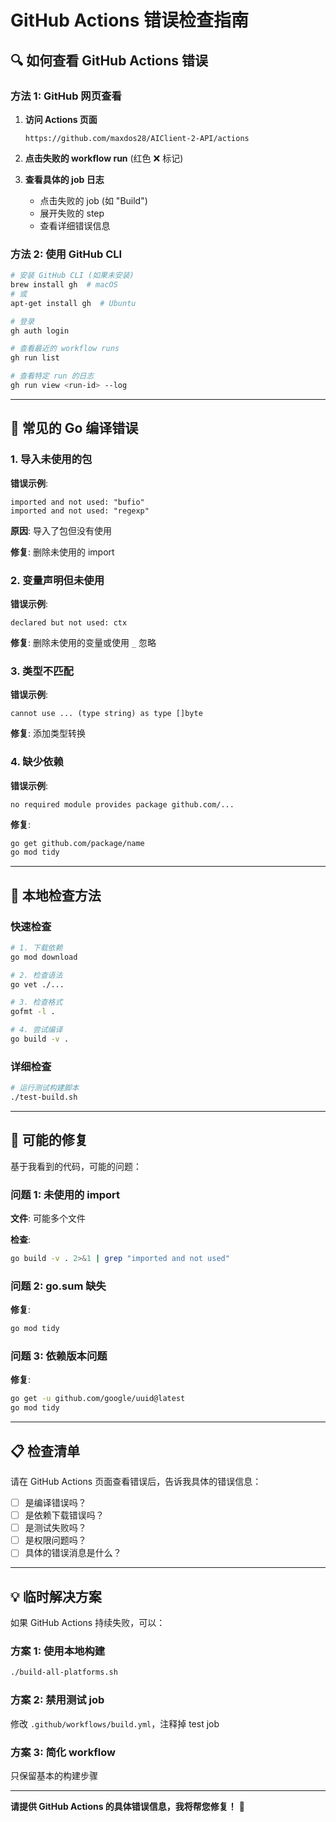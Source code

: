 # GitHub Actions 错误检查指南

## 🔍 如何查看 GitHub Actions 错误

### 方法 1: GitHub 网页查看

1. **访问 Actions 页面**
   ```
   https://github.com/maxdos28/AIClient-2-API/actions
   ```

2. **点击失败的 workflow run** (红色 ❌ 标记)

3. **查看具体的 job 日志**
   - 点击失败的 job (如 "Build")
   - 展开失败的 step
   - 查看详细错误信息

### 方法 2: 使用 GitHub CLI

```bash
# 安装 GitHub CLI (如果未安装)
brew install gh  # macOS
# 或
apt-get install gh  # Ubuntu

# 登录
gh auth login

# 查看最近的 workflow runs
gh run list

# 查看特定 run 的日志
gh run view <run-id> --log
```

---

## 🐛 常见的 Go 编译错误

### 1. 导入未使用的包

**错误示例**:
```
imported and not used: "bufio"
imported and not used: "regexp"
```

**原因**: 导入了包但没有使用

**修复**: 删除未使用的 import

### 2. 变量声明但未使用

**错误示例**:
```
declared but not used: ctx
```

**修复**: 删除未使用的变量或使用 `_` 忽略

### 3. 类型不匹配

**错误示例**:
```
cannot use ... (type string) as type []byte
```

**修复**: 添加类型转换

### 4. 缺少依赖

**错误示例**:
```
no required module provides package github.com/...
```

**修复**:
```bash
go get github.com/package/name
go mod tidy
```

---

## 🔧 本地检查方法

### 快速检查

```bash
# 1. 下载依赖
go mod download

# 2. 检查语法
go vet ./...

# 3. 检查格式
gofmt -l .

# 4. 尝试编译
go build -v .
```

### 详细检查

```bash
# 运行测试构建脚本
./test-build.sh
```

---

## 🔨 可能的修复

基于我看到的代码，可能的问题：

### 问题 1: 未使用的 import

**文件**: 可能多个文件

**检查**:
```bash
go build -v . 2>&1 | grep "imported and not used"
```

### 问题 2: go.sum 缺失

**修复**:
```bash
go mod tidy
```

### 问题 3: 依赖版本问题

**修复**:
```bash
go get -u github.com/google/uuid@latest
go mod tidy
```

---

## 📋 检查清单

请在 GitHub Actions 页面查看错误后，告诉我具体的错误信息：

- [ ] 是编译错误吗？
- [ ] 是依赖下载错误吗？
- [ ] 是测试失败吗？
- [ ] 是权限问题吗？
- [ ] 具体的错误消息是什么？

---

## 💡 临时解决方案

如果 GitHub Actions 持续失败，可以：

### 方案 1: 使用本地构建

```bash
./build-all-platforms.sh
```

### 方案 2: 禁用测试 job

修改 `.github/workflows/build.yml`，注释掉 test job

### 方案 3: 简化 workflow

只保留基本的构建步骤

---

**请提供 GitHub Actions 的具体错误信息，我将帮您修复！** 🔧

